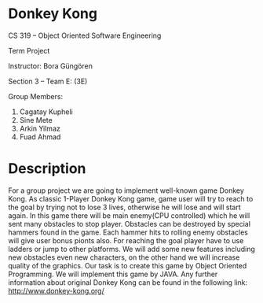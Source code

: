 # Donkey Kong
CS 319 – Object Oriented Software Engineering 

Term Project

Instructor: Bora Güngören 

Section 3 – Team E: (3E)

Group Members: 
1. Cagatay Kupheli
2. Sine Mete
3. Arkin Yilmaz
4. Fuad Ahmad

# Description

For a group project we are going to implement well-known game Donkey Kong. As classic 1-Player Donkey Kong game, game user will try to
reach to the goal by trying not to lose 3 lives, otherwise he will lose and will start again. In this game there will be main enemy(CPU
controlled) which he will sent many obstacles to stop player. Obstacles can be destroyed by special hammers found in the game. Each hammer
hits to rolling enemy obstacles will give user bonus pionts also. For reaching the goal player have to use ladders or jump to other
platforms. We will add some new features including new obstacles even new characters, on the other hand we will increase quality of the
graphics. Our task is to create this game by Object Oriented Programming. We will implement this game by JAVA. Any further information
about original Donkey Kong can be found in the following link: http://www.donkey-kong.org/
